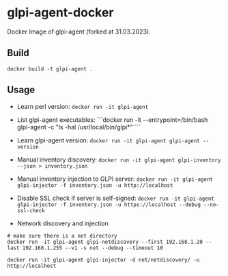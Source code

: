 # glpi-agent-docker

Docker Image of glpi-agent (forked at 31.03.2023).

## Build

```
docker build -t glpi-agent .
```

## Usage

* Learn perl version: ```docker run -it glpi-agent```

* List glpi-agent executables: ```docker run -it --entrypoint=/bin/bash glpi-agent -c "ls -hal /usr/local/bin/glpi*"````

* Learn glpi-agent version: ```docker run -it glpi-agent glpi-agent --version```

* Manual inventory discovery: ```docker run -it glpi-agent glpi-inventory --json > inventory.json```

* Manual inventory injection to GLPI server: ```docker run -it glpi-agent glpi-injector -f inventory.json -u http://localhost```

* Disable SSL check if server is self-signed: ```docker run -it glpi-agent glpi-injector -f inventory.json -u https://localhost --debug --no-ssl-check```

* Network discovery and injection

```
# make sure there is a net directory
docker run -it glpi-agent glpi-netdiscovery --first 192.168.1.20 --last 192.168.1.255 --v1 -s net --debug --timeout 10

docker run -it glpi-agent glpi-injector -d net/netdiscovery/ -u http://localhost
```
